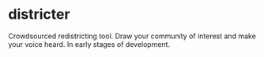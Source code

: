 # districter
Crowdsourced redistricting tool. Draw your community of interest and make your voice heard. In early stages of development.
